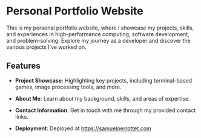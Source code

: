 # Personal Portfolio Website

This is my personal portfolio website, where I showcase my projects, skills, and experiences in high-performance computing, software development, and problem-solving. Explore my journey as a developer and discover the various projects I've worked on.

## Features
- **Project Showcase**: Highlighting key projects, including terminal-based games, image processing tools, and more.
- **About Me**: Learn about my background, skills, and areas of expertise.
- **Contact Information**: Get in touch with me through my provided contact links.


- **Deployment**: Deployed at https://samuelperrottet.com
